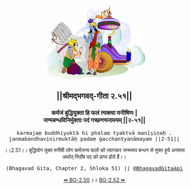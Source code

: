 <center><img src="../../asset/BG.png" alt="#API #bhagavadgitaapi #slok #nodejs #js #api #gitaapi #krishna #hinduism #vedic #ISKCON #shreemadbhagavadgita #technology"/>
<h2>||श्रीमद्‍भगवद्‍-गीता २.५१||</h2>
<h3>कर्मजं बुद्धियुक्ता हि फलं त्यक्त्वा मनीषिणः |<br/>जन्मबन्धविनिर्मुक्ताः पदं गच्छन्त्यनामयम् ||२-५१||</h3>
<pre>karmajaṃ buddhiyuktā hi phalaṃ tyaktvā manīṣiṇaḥ .<br/>janmabandhavinirmuktāḥ padaṃ gacchantyanāmayam ||2-51||</pre>
<p>।।2.51।। बुद्धियोग युक्त मनीषी लोग कर्मजन्य फलों को त्यागकर जन्मरूप बन्धन से मुक्त हुये अनामय अर्थात् निर्दोष पद को प्राप्त होते हैं।।</p>
<pre>(Bhagavad Gita, Chapter 2, Shloka 51) || <a href="https://twitter.com/bhagavadgitaapi">@BhagavadGitaApi</a></pre><a href="../../2/50">⏪  BG-2.50</a><b>        ।।        </b><a href="../../2/52">BG-2.52  ⏩</a></center></center>